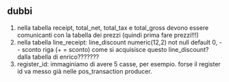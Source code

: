 ## dubbi 

1. nella tabella receipt, total_net, total_tax e total_gross devono essere comunicanti con la tabella dei prezzi (quindi prima fare prezzi!!!)
2. nella tabella line_receipt:
line_discount     numeric(12,2) not null default 0,        -- sconto riga (+ = sconto)
come si acquisisce questo line_discount? dalla tabella di enrico???????
3. register_id: immaginiamo di avere 5 casse, per esempio. forse il register id va messo già nelle pos_transaction producer.
